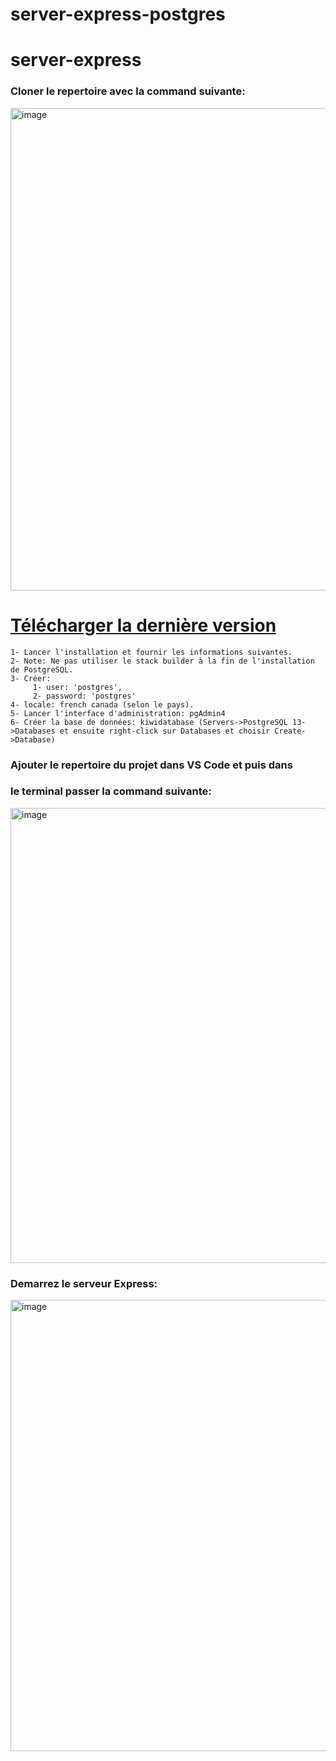 # server-express-postgres

# server-express

### Cloner le repertoire avec la command suivante:
 
<img width="772" alt="image" src="https://github.com/user-attachments/assets/ea76b7ee-3c12-4f4e-b17e-7815af249611">

# [Télécharger la dernière version ](https://www.enterprisedb.com/downloads/postgres-postgresql-downloads)
    1- Lancer l'installation et fournir les informations suivantes.
    2- Note: Ne pas utiliser le stack builder à la fin de l'installation de PostgreSQL.
    3- Créer:
         1- user: 'postgres',
         2- password: 'postgres'
    4- locale: french canada (selon le pays).
    5- Lancer l'interface d'administration: pgAdmin4 
    6- Créer la base de données: kiwidatabase (Servers->PostgreSQL 13->Databases et ensuite right-click sur Databases et choisir Create->Database)
    
### Ajouter le repertoire du projet dans VS Code et puis dans
### le terminal passer la command suivante:

<img width="728" alt="image" src="https://github.com/user-attachments/assets/cb7ee212-1d7c-4bb2-97c7-9095fd1200ff">

### Demarrez le serveur Express:

<img width="722" alt="image" src="https://github.com/user-attachments/assets/ff35bc7c-9ca0-4803-a2f8-1ecc029cfd4a">
